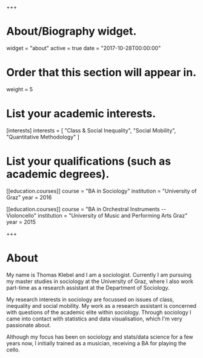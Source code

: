 +++
# About/Biography widget.
widget = "about"
active = true
date = "2017-10-28T00:00:00"

# Order that this section will appear in.
weight = 5

# List your academic interests.
[interests]
  interests = [
    "Class & Social Inequality",
    "Social Mobility",
    "Quantitative Methodology"
  ]

# List your qualifications (such as academic degrees).
[[education.courses]]
  course = "BA in Sociology"
  institution = "University of Graz"
  year = 2016

[[education.courses]]
  course = "BA in Orchestral Instruments -- Violoncello"
  institution = "University of Music and Performing Arts Graz"
  year = 2015
 
+++

# About

My name is Thomas Klebel and I am a sociologist. Currently I am pursuing my 
master studies in sociology at the University of Graz, where I also work
part-time as a research assistant at the Department of Sociology.

My research interests in sociology are focussed on issues of class,
inequality and social mobility. My work as a research assistant is concerned
with questions of the academic elite within sociology. Through sociology I came 
into contact with statistics and data visualisation, which I'm very passionate
about.

Although my focus has been on sociology and stats/data science for a few years 
now, I initially
trained as a musician, receiving a BA for playing the cello.
